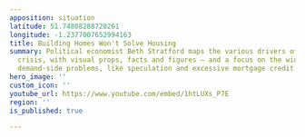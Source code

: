 ```yaml
---
apposition: situation
latitude: 51.74808288728261
longitude: -1.2377007652994163
title: Building Homes Won't Solve Housing
summary: Political economist Beth Stratford maps the various drivers of the housing
  crisis, with visual props, facts and figures – and a focus on the widely neglected
  demand-side problems, like speculation and excessive mortgage credit.
hero_image: ''
custom_icon: ''
youtube_url: https://www.youtube.com/embed/1htLUXs_P7E
region: ''
is_published: true

---
```


